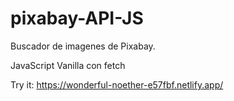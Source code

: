 # pixabay-API-JS
Buscador de imagenes de Pixabay.

JavaScript Vanilla con fetch

Try it:
https://wonderful-noether-e57fbf.netlify.app/
